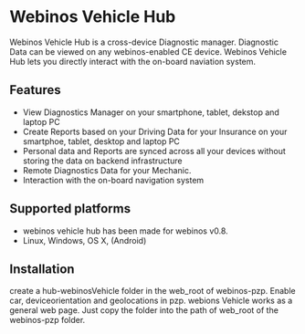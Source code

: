 Webinos Vehicle Hub 
===================

Webinos Vehicle Hub is a cross-device Diagnostic manager. Diagnostic Data can be viewed on any webinos-enabled CE device. Webinos Vehicle Hub lets you directly interact with the on-board naviation system.

Features
-------------

- View Diagnostics Manager on your smartphone, tablet, dekstop and laptop PC
- Create Reports based on your Driving Data for your Insurance on your smartphoe, tablet, desktop and laptop PC
- Personal data and Reports are synced across all your devices without storing the data on backend infrastructure
- Remote Diagnostics Data for your Mechanic.
- Interaction with the on-board navigation system


Supported platforms
-------------------

- webinos vehicle hub has been made for webinos v0.8.  
- Linux, Windows, OS X, (Android)

Installation
-------------

create a hub-webinosVehicle folder in the web_root of webinos-pzp. Enable car, deviceorientation and geolocations in pzp.
webions Vehicle works as a general web page. Just copy the folder into the path of web_root of the webinos-pzp folder.

